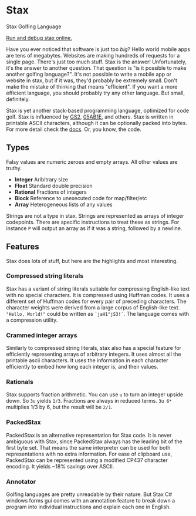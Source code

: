 # Stax
Stax Golfing Language

[Run and debug stax online.](https://staxlang.xyz/)

Have you ever noticed that software is just too *big*?  Hello world mobile apps are tens of megabytes.  Websites are making hundreds of requests for a single page.  There's just too much stuff.  Stax is the answer!  Unfortunately, it's the answer to another question.  That question is "is it possible to make another golfing language?".  It's not possible to write a mobile app or website in stax, but if it was, they'd probably be extremely small.  Don't make the mistake of thinking that means "efficient".  If you want a more efficient language, you should probably try any other language.  But small, definitely.

Stax is yet another stack-based programming language, optimized for code golf.  Stax is influenced by [GS2](https://github.com/nooodl/gs2), [05AB1E](https://github.com/Adriandmen/05AB1E), and others.  Stax is written in printable ASCII characters, although it can be optionally packed into bytes.  For more detail check the [docs](docs/README.md).  Or, you know, the code.

## Types
Falsy values are numeric zeroes and empty arrays.  All other values are truthy.
 * **Integer** Aribitrary size
 * **Float** Standard double precision
 * **Rational** Fractions of integers
 * **Block** Reference to unexecuted code for map/filter/etc
 * **Array** Heterogeneous lists of any values

Strings are not a type in stax.  Strings are represented as arrays of integer codepoints.  There are specific instructions to treat these as strings.  For instance `P` will output an array as if it was a string, followed by a newline.

## Features
Stax does lots of stuff, but here are the highlights and most interesting.

### Compressed string literals
Stax has a variant of string literals suitable for compressing English-like text with no special characters.  It is compressed using Huffman codes.  It uses a different set of Huffman codes for every pair of preceding characters.  The character weights were derived from a large corpus of English-like text.  `"Hello, World!"` could be written as  `` `jaH1"jS3!` ``.  The language comes with a compression utility.

### Crammed integer arrays
Similarly to compressed string literals, stax also has a special feature for efficiently representing arrays of arbitrary integers.  It uses almost all the printable ascii characters.  It uses the information in each character efficiently to embed how long each integer is, and their values. 

### Rationals
Stax supports fraction arithmetic.  You can use `u` to turn an integer upside down. So `3u` yields `1/3`.  Fractions are always in reduced terms.  `3u 6*` multiplies 1/3 by 6, but the result will be `2/1`.

### PackedStax
PackedStax is an alternative representation for Stax code.  It is never ambiguous with Stax, since PackedStax always has the leading bit of the first byte set.  That means the same interpreter can be used for both representations with no extra information.  For ease of clipboard use, PackedStax can be represented using a modified CP437 character encoding.  It yields ~18% savings over ASCII.

### Annotator
Golfing languages are pretty unreadable by their nature.  But Stax C# windows forms gui comes with an annotation feature to break down a program into individual instructions and explain each one in English.
